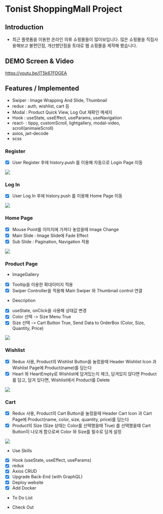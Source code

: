 # Tonist ShoppingMall Project

## Introduction
 
 - 최근 플랫폼을 이용한 온라인 의류 쇼핑몰들이 많이보입니다. 많은 쇼핑몰을 직접사용해보고 불편던점, 개선했던점을 토대로 웹 쇼핑몰을 제작해 봤습니다.
 
## DEMO Screen & Video
https://youtu.be/lT5k67FDGEA

## Features / Implemented

 - Swiper : Image Wrapping And Slide, Thumbnail 
 - redux : auth, wishlist, cart 등
 - Modal : Product Quick View, Log Out 재확인 메세지
 - Hook : useState, useEffect, useParams, useNavigation
 - react- : tippy, customScroll, lightgallery, modal-video, scroll(animaieScroll) 
 - axios, jwt-decode
 - scss

### Register

 - [x] User Register 후에 history.push 를 이용해 자동으로 Login Page 이동
 
<img src="https://user-images.githubusercontent.com/54699548/100687293-5c977080-33c3-11eb-8dee-ef75c5cdddc4.gif"/>

### Log In

 - [x] User Log In 후에 history.push 를 이용해 Home Page 이동
 
<img src="https://user-images.githubusercontent.com/54699548/100687152-1a6e2f00-33c3-11eb-9ff3-a5d2a61c0217.gif"/>

### Home Page
 
 - [x] Mouse Point를 이미지에 가져다 놓았을때 Image Change
 - [x] Main Slide : Image Slide에 Fade Effect
 - [x] Sub Slide : Pagination, Navigation 적용

<img src="https://user-images.githubusercontent.com/54699548/100687634-fc54fe80-33c3-11eb-8e31-2f1572849b23.gif" />

### Product Page

 - ImageGallery
 - [x] Tooltip을 이용한 확대이미지 적용
 - [x] Swiper Controller을 적용해 Main Swiper 와 Thumbnail control 연결 
 
 - Description
 - [x] useState, onClick을 사용해 상태값 변경
 - [x] Color 선택 -> Size Menu True
 - [x] Size 선택 -> Cart Button True, Send Data to OrderBox (Color, Size, Quantity, Price)
 
<img src="https://user-images.githubusercontent.com/54699548/100687816-5b1a7800-33c4-11eb-9dfc-bdb3df8760e8.gif" />

### Wishlist

 - [x] Redux 사용, Product의 Wishlist Button을 눌렀을때 Header Wishlist Icon 과 Wishlist Page에 Product(name)를 담는다
 - [x] Heart 와 HeartEmpty로 Wishlist에 담겨있는지 체크, 담겨있지 않다면 Product를 담고, 담겨 있다면, Wishlist에서 Product를 Delete

<img src="https://user-images.githubusercontent.com/54699548/100688169-075c5e80-33c5-11eb-993a-f36621cefe0d.gif" />

### Cart

 - [x] Redux 사용, Product의 Cart Button을 눌렀을때 Header Cart Icon 과 Cart Page에 Product(name, color, size, quantity, price)를 담는다
 - [x] Product의 Size (Size 상태는 Color를 선택했을때 True) 를 선택했을때 Cart Button이 나오게 함으로써 Color 와 Size를 필수로 담게 설정

<img src="https://user-images.githubusercontent.com/54699548/100688066-d2e8a280-33c4-11eb-84e6-271472d242f4.gif" />


 - Use Skills
- [x] Hook (useState, useEffect, useParams)
- [x] redux
- [x] Axios CRUD
- [x] Upgrade Back-End (with GraphQL)
- [x] Deploy website
- [x] Add Docker 

 - To Do List

 - Check Out


